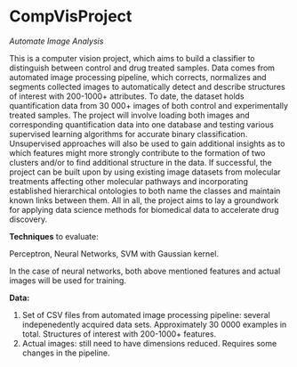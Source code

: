CompVisProject
==============

*Automate Image Analysis*


This is a computer vision project, which aims to build a classifier to distinguish between control and drug treated samples. Data comes from automated image processing pipeline, which corrects, normalizes and segments collected images to automatically detect and describe structures of interest with 200-1000+ attributes. To date, the dataset holds quantification data from 30 000+ images of both control and experimentally treated samples. The project will involve loading both images and corresponding quantification data into one database and testing various supervised learning algorithms for accurate binary classification. Unsupervised approaches will also be used to gain additional insights as to which features might more strongly contribute to the formation of two clusters and/or to find additional structure in the data. If successful, the project can be built upon by using existing image datasets from molecular treatments affecting other molecular pathways and incorporating established hierarchical ontologies to both name the classes and maintain known links between them. All in all, the project aims to lay a groundwork for applying data science methods for biomedical data to accelerate drug discovery. 


**Techniques** to evaluate:

Perceptron, Neural Networks, SVM with Gaussian kernel.

In the case of neural networks, both above mentioned features and actual images will be used for training.

**Data:**
1. Set of CSV files from automated image processing pipeline: several indepenedently acquired data sets. Approximately 30 0000 examples in total. Structures of interest with 200-1000+ features.
2. Actual images: still need to have dimensions reduced. Requires some changes in the pipeline.
                                                                                                                                                                                

